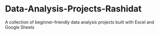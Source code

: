 # Data-Analysis-Projects-Rashidat
A collection of beginner-friendly data analysis projects built with Excel and Google Sheets 
